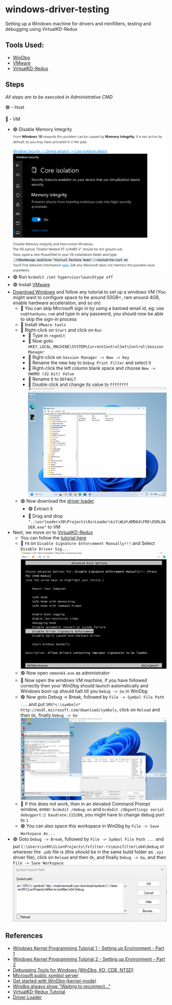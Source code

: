 # windows-driver-testing

Setting up a Windows machine for drivers and minifilters, testing and debugging using VirtualKD-Redux

## Tools Used:

- [WinDbg](https://learn.microsoft.com/en-us/windows-hardware/drivers/debugger/debugging-using-windbg-preview)
- [VMware](https://www.vmware.com/in/products/workstation-player.html)
- [VirtualKD-Redux](https://github.com/4d61726b/VirtualKD-Redux)

## Steps

*All steps are to be executed in Administrative CMD*

🟢 - Host

🔵 - VM

- 🟢 Disable Memory Integrity
  ![disable_memory_integrity](resources/images/disable_memory_integrity.png)
- 🟢 Run `bcdedit /set hypervisorlaunchtype off`
- 🟢 Install [VMware](https://www.vmware.com/in/products/workstation-player.html)
- [Download Windows](https://www.microsoft.com/software-download/windows11) and follow any tutorial to set up a windows
  VM (You might want to configure space to be around 50GB+,
  ram around 4GB, enable hardware acceleration, and so on)
  - 🔵 You can skip Microsoft sign in by using a banned email id, eg: use `no@thankyou.com` and type in any password,
  you should now be able to skip the sign-in process
  - 🔵 Install `VMware tools`
  - 🔵 Right-click on `Start` and click on `Run`
    - 🔵 Type in `regedit`
    - 🔵 Now goto `HKEY_LOCAL_MACHINE\SYSTEM\CurrentControlSet\Control\Session Manager`
    - 🔵 Right-click on `Session Manager -> New -> Key`
    - 🔵 Rename the new key to `Debug Print Filter` and select it
    - 🔵 Right-click the left column blank space and choose `New -> DWORD (32-bit) Value`
    - 🔵 Rename it to `DEFAULT`
    - 🔵 Double click and change its value to `ffffffff`
      ![registry](resources/images/registry.png)
  - 🟢 Now download the [driver loader](https://www.osronline.com/article.cfm%5Earticle=157.htm)
    - 🟢 Extract it
    - 🔵 Drag and drop `"..\osrloaderv30\Projects\OsrLoader\kit\WLH\AMD64\FRE\OSRLOADER.exe"` to VM
- Next, we move on to [VirtualKD-Redux](https://github.com/4d61726b/VirtualKD-Redux)
    - You can follow the [tutorial here](https://github.com/4d61726b/VirtualKD-Redux/blob/master/VirtualKD-Redux/Docs/Tutorial.md)
    - 🔵 `F8` on `Disable Signature Enforcement Manually!!!` and Select `Disable Driver Sig...`
      ![boot](resources/images/boot.png)
    - 🟢 Now open `vmmon64.exe` as administrator
    - 🔵 Now open the windows VM machine, if you have followed correctly then your WinDbg should launch automatically and
      Windows boot-up should halt till you `Debug -> Go` in WinDbg
    - 🟢 Now goto Debug -> Break, followed by `File -> Symbol File Path ...` and
      put `SRV*c:\symbols* http://msdl.microsoft.com/download/symbols`, click on `Reload` and
      then `Ok`, finally `Debug -> Go`
      ![final_look](resources/images/final_look.png)
    - 🔵 If this does not work, then in an elevated Command Prompt window, enter: `bcdedit /debug on`
      and `bcdedit /dbgsettings serial debugport:2 baudrate:115200`, you might have to change debug port to `1`
    - 🟢 You can also space this workspace in WinDbg by `File -> Save Workspace As...`
- 🟢 Goto `Debug -> Break`, followed by `File -> Symbol File Path ...` and
  put `C:\Users\sn99\CLionProjects\fsfilter-rs\minifilter\x64\Debug` or wherever the `.pdb` file is (this should be in the
  same build folder as `.sys` driver file), click on `Reload` and then `Ok`, and finally `Debug -> Go`, and then `File -> Save
  Workspace`
  ![symbol_search_path](resources/images/symbol_search_path.png)

## References

- [Windows Kernel Programming Tutorial 1 - Setting up Environment - Part 1](https://youtu.be/XUlbYRFFYf0)
- [Windows Kernel Programming Tutorial 2 - Setting up Environment - Part 2](https://youtu.be/nF3aYhmfL-0)
- [Debugging Tools for Windows (WinDbg, KD, CDB, NTSD)](https://learn.microsoft.com/en-us/windows-hardware/drivers/debugger/)
- [Microsoft public symbol server](https://learn.microsoft.com/en-us/windows-hardware/drivers/debugger/microsoft-public-symbols)
- [Get started with WinDbg (kernel-mode)](https://learn.microsoft.com/en-us/windows-hardware/drivers/debugger/getting-started-with-windbg--kernel-mode-)
- [Windbg always show "Waiting to reconnect..."](https://social.msdn.microsoft.com/Forums/Windows/en-US/2332bc93-c618-41f2-8be1-1e72d8089d23/windbg-always-show-quotwaiting-to-reconnectquot?forum=wdk)
- [VirtualKD-Redux Tutorial](https://github.com/4d61726b/VirtualKD-Redux/blob/master/VirtualKD-Redux/Docs/Tutorial.md)
- [Driver Loader](https://www.osronline.com/article.cfm%5Earticle=157.htm)